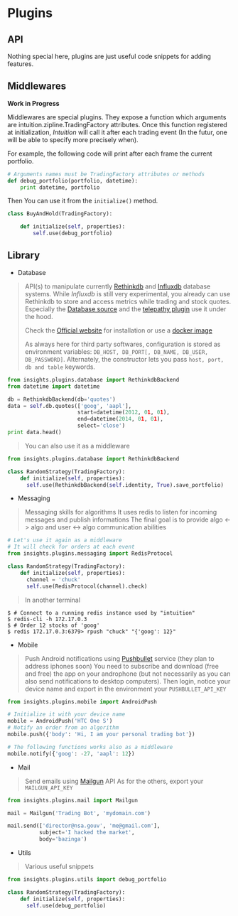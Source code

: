 Plugins
=======

API
---

Nothing special here, plugins are just useful code snippets for adding
features.


Middlewares
-----------

**Work in Progress**

Middlewares are special plugins. They expose a function which arguments are
intuition.zipline.TradingFactory attributes. Once this function registered at
initialization, *Intuition* will call it after each trading event (In the
futur, one will be able to specify more precisely when).

For example, the following code will print after each frame the current
portfolio.

```python
# Arguments names must be TradingFactory attributes or methods
def debug_portfolio(portfolio, datetime):
    print datetime, portfolio
```

Then You can use it from the ``initialize()`` method.

```python
class BuyAndHold(TradingFactory):

    def initialize(self, properties):
        self.use(debug_portfolio)

```

Library
-------

* Database
> API(s) to manipulate currently [Rethinkdb][1] and [Influxdb][2] database
> systems. While *Influxdb* is still very experimental, you already can use
> Rethinkdb to store and access metrics while trading and stock quotes.
> Especially the [Database source][3] and the [telepathy plugin][4] use it
> under the hood.
>
> Check the [Official website][1] for installation or use a [docker image][5]
>
> As always here for third party softwares, configuration is stored as
> environment variables: `DB_HOST, DB_PORT[, DB_NAME, DB_USER, DB_PASSWORD]`.
> Alternately, the constructor lets you pass `host, port, db and table` keywords.
>
```python
from insights.plugins.database import RethinkdbBackend
from datetime import datetime

db = RethinkdbBackend(db='quotes')
data = self.db.quotes(['goog', 'aapl'],
                      start=datetime(2012, 01, 01),
                      end=datetime(2014, 01, 01),
                      select='close')
print data.head()
```
> You can also use it as a middleware
```python
from insights.plugins.database import RethinkdbBackend

class RandomStrategy(TradingFactory):
    def initialize(self, properties):
      self.use(RethinkdbBackend(self.identity, True).save_portfolio)
```

* Messaging
> Messaging skills for algorithms
> It uses redis to listen for incoming messages and publish informations
> The final goal is to provide algo <-> algo and user <-> algo communication
> abilities
```python
# Let's use it again as a middleware
# It will check for orders at each event
from insights.plugins.messaging import RedisProtocol

class RandomStrategy(TradingFactory):
    def initialize(self, properties):
      channel = 'chuck'
      self.use(RedisProtocol(channel).check)
```
> In another terminal
```console
$ # Connect to a running redis instance used by "intuition"
$ redis-cli -h 172.17.0.3
$ # Order 12 stocks of 'goog'
$ redis 172.17.0.3:6379> rpush "chuck" "{'goog': 12}"
```

* Mobile
> Push Android notifications using [Pushbullet][6] service (they plan to
> address iphones soon)
> You need to subscribe and download (free and free) the app on your androphone
> (but not necessarily as you can also send notifications to desktop computers).
> Then login, notice your device name and export in the environment your
> `PUSHBULLET_API_KEY`
```python
from insights.plugins.mobile import AndroidPush

# Initialize it with your device name
mobile = AndroidPush('HTC One S')
# Notify an order from an algorithm
mobile.push({'body': 'Hi, I am your personal trading bot'})

# The following functions works also as a middleware
mobile.notify({'goog': -27, 'aapl': 12})
```

* Mail
> Send emails using [Mailgun][7] API
> As for the others, export your `MAILGUN_API_KEY`
```python
from insights.plugins.mail import Mailgun

mail = Mailgun('Trading Bot', 'mydomain.com')

mail.send(['director@nsa.gouv', 'me@gmail.com'],
          subject='I hacked the market',
          body='bazinga')
```

* Utils
> Various useful snippets
```python
from insights.plugins.utils import debug_portfolio

class RandomStrategy(TradingFactory):
    def initialize(self, properties):
      self.use(debug_portfolio)
```

[1]: rethinkdb.com
[2]: influxdb.org
[3]: https://github.com/hackliff/insights/blob/master/insights/sources/backtest/database.py
[4]: https://github.com/hackliff/intuition-plugins/tree/master/rest
[5]: https://index.docker.io/u/dockerfile/rethinkdb/
[6]: pushbullet.com
[7]: mailgun.com

